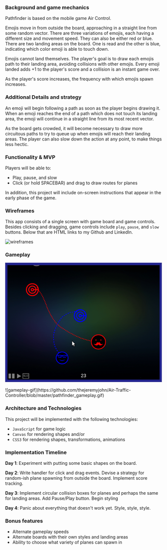 ### Background and game mechanics

Pathfinder is based on the mobile game Air Control. 

Emojis move in from outside the board, approaching in a straight line from some random vector. There are three variations of emojis, each having a different size and movement speed. They can also be either red or blue. There are two landing areas on the board. One is read and the other is blue, indicating which color emoji is able to touch down.

Emojis cannot land themselves. The player's goal is to draw each emojis path to their landing area, avoiding collisions with other emojis. Every emoji landed adds +1 to the player's score and a collision is an instant game over.

As the player's score increases, the frequency with which emojis spawn increases.

### Additional Details and strategy

An emoji will begin following a path as soon as the player begins drawing it. When an emoji reaches the end of a path which does not touch its landing area, the emoji will continue in a straight line from its most recent vector.

As the board gets crowded, it will become necessary to draw more circuitous paths to try to queue up when emojis will reach their landing areas. The player can also slow down the action at any point, to make things less hectic.

### Functionality & MVP

Players will be able to:

- Play, pause, and slow
- Click (or hold SPACEBAR) and drag to draw routes for planes

In addition, this project will include on-screen instructions that appear in the early phase of the game.

### Wireframes

This app consists of a single screen with game board and game controls. Besides clicking and dragging, game controls  include `play`, `pause`,  and `slow` buttons. Below that are HTML links to my Github and LinkedIn.

![wireframes](https://github.com/thejeremyjohn/Air-Traffic-Controller/blob/master/pathfinder.png)

### Gameplay
<p align="center">
  <img src="https://github.com/thejeremyjohn/Air-Traffic-Controller/blob/master/pathfinder_gameplay.gif">
</p>
![gameplay-gif](https://github.com/thejeremyjohn/Air-Traffic-Controller/blob/master/pathfinder_gameplay.gif)

### Architecture and Technologies

This project will be implemented with the following technologies:

- `JavaScript` for game logic
- `Canvas` for rendering shapes and/or
- `CSS3` for rendering shapes, transformations, animations

### Implementation Timeline

**Day 1**: Experiment with putting some basic shapes on the board.

**Day 2**: Write handler for click and drag events. Devise a strategy for random-ish plane spawning from outside the board. Implement score tracking.

**Day 3**: Implement circular collision boxes for planes and perhaps the same for landing areas. Add Pause/Play button. Begin styling

**Day 4**: Panic about everything that doesn't work yet. Style, style, style.

### Bonus features

- Alternate gameplay speeds
- Alternate boards with their own styles and landing areas
- Ability to choose what variety of planes can spawn in
